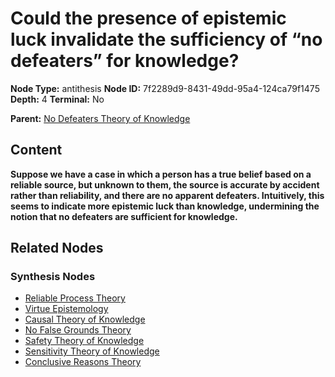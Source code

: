 # Could the presence of epistemic luck invalidate the sufficiency of “no defeaters” for knowledge?

**Node Type:** antithesis
**Node ID:** 7f2289d9-8431-49dd-95a4-124ca79f1475
**Depth:** 4
**Terminal:** No

**Parent:** [No Defeaters Theory of Knowledge](no-defeaters-theory-of-knowledge-synthesis-ee206c1e-6926-48e9-a5cd-a7873289efc8.md)

## Content

**Suppose we have a case in which a person has a true belief based on a reliable source, but unknown to them, the source is accurate by accident rather than reliability, and there are no apparent defeaters. Intuitively, this seems to indicate more epistemic luck than knowledge, undermining the notion that no defeaters are sufficient for knowledge.**

## Related Nodes

### Synthesis Nodes

- [Reliable Process Theory](reliable-process-theory-synthesis-ab572ae2-3b39-4589-a825-2ba4497fb0bd.md)
- [Virtue Epistemology](virtue-epistemology-synthesis-02c7bf80-ce41-4916-ab24-942eb4c58399.md)
- [Causal Theory of Knowledge](causal-theory-of-knowledge-synthesis-f58b3893-cbf9-40ac-bfa2-ad9a1ca1fb9a.md)
- [No False Grounds Theory](no-false-grounds-theory-synthesis-5d4e3b97-7a7c-4451-92ad-10c392e8f7e5.md)
- [Safety Theory of Knowledge](safety-theory-of-knowledge-synthesis-db5c37f5-9224-479a-b779-02af60df4b16.md)
- [Sensitivity Theory of Knowledge](sensitivity-theory-of-knowledge-synthesis-0a19c070-40f2-4c9c-b076-6be87ee4e922.md)
- [Conclusive Reasons Theory](conclusive-reasons-theory-synthesis-88e0f3f3-096a-41a9-91d3-7350daa0aa21.md)
